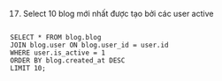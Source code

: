 
17. Select 10 blog mới nhất được tạo bởi các user active

```mysql

SELECT * FROM blog.blog 
JOIN blog.user ON blog.user_id = user.id 
WHERE user.is_active = 1 
ORDER BY blog.created_at DESC 
LIMIT 10; 
 
```
